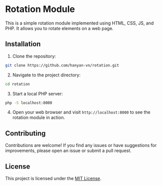 # Rotation Module

This is a simple rotation module implemented using HTML, CSS, JS, and PHP. It allows you to rotate elements on a web page.

## Installation

1. Clone the repository:
```bash
git clone https://github.com/hanyan-vn/rotation.git
```

2. Navigate to the project directory:
```bash
cd rotation
```

3. Start a local PHP server:
```bash
php -S localhost:8000
```

4. Open your web browser and visit `http://localhost:8000` to see the rotation module in action.

## Contributing
Contributions are welcome! If you find any issues or have suggestions for improvements, please open an issue or submit a pull request.

## License
This project is licensed under the [MIT License](LICENSE).
